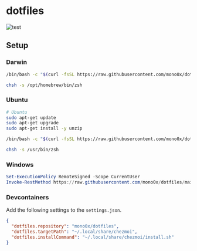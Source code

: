 # dotfiles

![test](https://github.com/mono0x/dotfiles/workflows/test/badge.svg)

## Setup

### Darwin

```sh
/bin/bash -c "$(curl -fsSL https://raw.githubusercontent.com/mono0x/dotfiles/main/install.sh)"

chsh -s /opt/homebrew/bin/zsh
```

### Ubuntu

```sh
# Ubuntu
sudo apt-get update
sudo apt-get upgrade
sudo apt-get install -y unzip

/bin/bash -c "$(curl -fsSL https://raw.githubusercontent.com/mono0x/dotfiles/main/install.sh)"

chsh -s /usr/bin/zsh
```

### Windows

```powershell
Set-ExecutionPolicy RemoteSigned -Scope CurrentUser
Invoke-RestMethod https://raw.githubusercontent.com/mono0x/dotfiles/main/install.ps1 | Invoke-Expression
```

### Devcontainers

Add the following settings to the `settings.json`.

```json
{
  "dotfiles.repository": "mono0x/dotfiles",
  "dotfiles.targetPath": "~/.local/share/chezmoi",
  "dotfiles.installCommand": "~/.local/share/chezmoi/install.sh"
}
```
